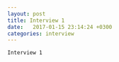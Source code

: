 ```yaml
---
layout: post
title: Interview 1
date:   2017-01-15 23:14:24 +0300
categories: interview
---
```




```
Interview 1
```